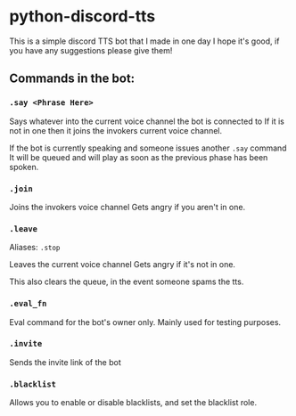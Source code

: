 # python-discord-tts

This is a simple discord TTS bot that I made in one day
I hope it's good, if you have any suggestions please give them!

## Commands in the bot:

### `.say <Phrase Here>`
Says whatever into the current voice channel the bot is connected to
If it is not in one then it joins the invokers current voice channel.

If the bot is currently speaking and someone issues another `.say` command
It will be queued and will play as soon as the previous phase has been spoken.

### `.join`
Joins the invokers voice channel
Gets angry if you aren't in one.

### `.leave`
Aliases: `.stop`

Leaves the current voice channel
Gets angry if it's not in one.

This also clears the queue, in the event someone spams the tts.

### `.eval_fn`
Eval command for the bot's owner only.
Mainly used for testing purposes.

### `.invite`
Sends the invite link of the bot

### `.blacklist`
Allows you to enable or disable blacklists, and set the blacklist role.
